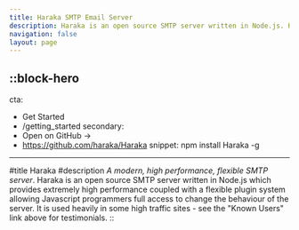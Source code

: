 ```yaml
---
title: Haraka SMTP Email Server
description: Haraka is an open source SMTP server written in Node.js. Haraka is fast, scalable, and extensible.
navigation: false
layout: page
---
```


::block-hero
---
cta:
  - Get Started
  - /getting_started
secondary:
  - Open on GitHub →
  - https://github.com/haraka/Haraka
snippet: npm install Haraka -g
---
#title
Haraka
#description
_A modern, high performance, flexible SMTP server_. Haraka is an open source SMTP server written in Node.js which provides extremely high performance coupled with a flexible plugin system allowing Javascript programmers full access to change the behaviour of the server. It is used heavily in some high traffic sites - see the "Known Users" link above for testimonials.
::





